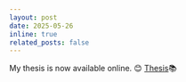 ```yaml
---
layout: post
date: 2025-05-26
inline: true
related_posts: false
---
```


My thesis is now available online. 😊 [Thesis](https://www.repository.cam.ac.uk/items/b75e06c4-d197-4bda-a3c7-7ebdd2d46c51)📚